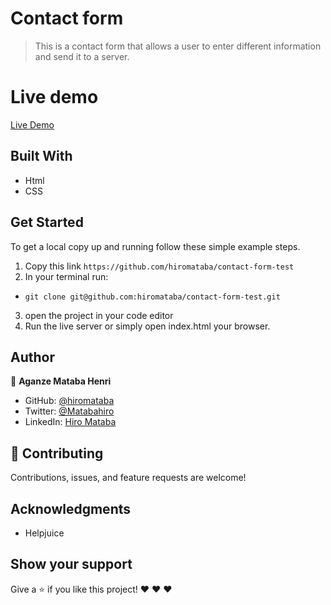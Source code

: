 
# Contact form

> This is a contact form that allows a user to enter different information and send it to a server.



# Live demo

[Live Demo](https://hiromataba.github.io/contact-form-test/)


## Built With

- Html
- CSS

## Get Started

To get a local copy up and running follow these simple example steps.

1. Copy this link `https://github.com/hiromataba/contact-form-test`
2. In your terminal run:
- `git clone git@github.com:hiromataba/contact-form-test.git` 
3. open the project in your code editor 
5. Run the live server or simply open index.html your browser.

## Author

👤 **Aganze Mataba Henri**

- GitHub: [@hiromataba](https://github.com/hiromataba)
- Twitter: [@Matabahiro](https://twitter.com/MatabaHiro)
- LinkedIn: [Hiro Mataba](https://www.linkedin.com/in/hiro-mataba-1bb910209/)

## 🤝 Contributing

Contributions, issues, and feature requests are welcome!

## Acknowledgments

- Helpjuice

## Show your support

Give a ⭐️ if you like this project! ❤️ ❤️ ❤️ 
